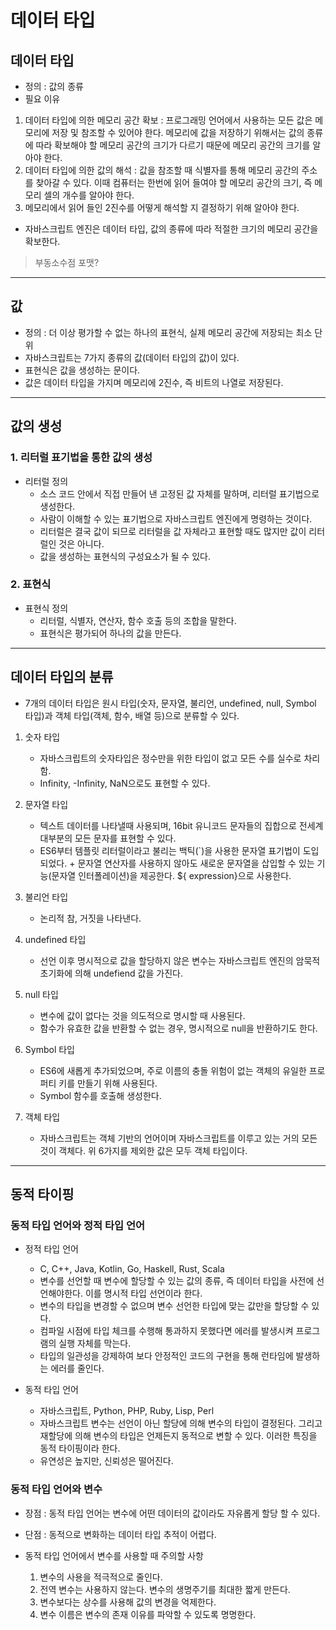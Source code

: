 # 데이터 타입

## 데이터 타입

- 정의 : 값의 종류
- 필요 이유

1. 데이터 타입에 의한 메모리 공간 확보 : 프로그래밍 언어에서 사용하는 모든 값은 메모리에 저장 및 참조할 수 있어야 한다. 메모리에 값을 저장하기 위해서는 값의 종류에 따라 확보해야 할 메모리 공간의 크기가 다르기 때문에 메모리 공간의 크기를 알아야 한다.
2. 데이터 타입에 의한 값의 해석 : 값을 참조할 때 식별자를 통해 메모리 공간의 주소를 찾아갈 수 있다. 이때 컴퓨터는 한번에 읽어 들여야 할 메모리 공간의 크기, 즉 메모리 셀의 개수를 알아야 한다.
3. 메모리에서 읽어 들인 2진수를 어떻게 해석할 지 결정하기 위해 알아야 한다.

- 자바스크립트 엔진은 데이터 타입, 값의 종류에 따라 적절한 크기의 메모리 공간을 확보한다.

> 부동소수점 포맷?

---

## 값

- 정의 : 더 이상 평가할 수 없는 하나의 표현식, 실제 메모리 공간에 저장되는 최소 단위
- 자바스크립트는 7가지 종류의 값(데이터 타입의 값)이 있다.
- 표현식은 값을 생성하는 문이다.
- 값은 데이터 타입을 가지며 메모리에 2진수, 즉 비트의 나열로 저장된다.

---

## 값의 생성

### 1. 리터럴 표기법을 통한 값의 생성

- 리터럴 정의
  - 소스 코드 안에서 직접 만들어 낸 고정된 값 자체를 말하며, 리터럴 표기법으로 생성한다.
  - 사람이 이해할 수 있는 표기법으로 자바스크립트 엔진에게 명령하는 것이다.
  - 리터럴은 결국 값이 되므로 리터럴을 값 자체라고 표현할 때도 많지만 값이 리터럴인 것은 아니다.
  - 값을 생성하는 표현식의 구성요소가 될 수 있다.

### 2. 표현식

- 표현식 정의
  - 리터럴, 식별자, 연산자, 함수 호출 등의 조합을 말한다.
  - 표현식은 평가되어 하나의 값을 만든다.

---

## 데이터 타입의 분류

- 7개의 데이터 타입은 원시 타입(숫자, 문자열, 불리언, undefined, null, Symbol 타입)과 객체 타입(객체, 함수, 배열 등)으로 분류할 수 있다.

1. 숫자 타입

   - 자바스크립트의 숫자타입은 정수만을 위한 타입이 없고 모든 수를 실수로 차리함.
   - Infinity, -Infinity, NaN으로도 표현할 수 있다.

2. 문자열 타입

   - 텍스트 데이터를 나타낼때 사용되며, 16bit 유니코드 문자들의 집합으로 전세계 대부분의 모든 문자를 표현할 수 있다.
   - ES6부터 템플릿 리터럴이라고 불리는 백틱(`)을 사용한 문자열 표기법이 도입되었다. + 문자열 연산자를 사용하지 않아도 새로운 문자열을 삽입할 수 있는 기능(문자열 인터폴레이션)을 제공한다. \${ expression}으로 사용한다.

3. 불리언 타입

   - 논리적 참, 거짓을 나타낸다.

4. undefined 타입

   - 선언 이후 명시적으로 값을 할당하지 않은 변수는 자바스크립트 엔진의 암묵적 초기화에 의해 undefiend 값을 가진다.

5. null 타입

   - 변수에 값이 없다는 것을 의도적으로 명시할 때 사용된다.
   - 함수가 유효한 값을 반환할 수 없는 경우, 명시적으로 null을 반환하기도 한다.

6. Symbol 타입

   - ES6에 새롭게 추가되었으며, 주로 이름의 충돌 위험이 없는 객체의 유일한 프로퍼티 키를 만들기 위해 사용된다.
   - Symbol 함수를 호출해 생성한다.

7. 객체 타입
   - 자바스크립트는 객체 기반의 언어이며 자바스크립트를 이루고 있는 거의 모든 것이 객체다. 위 6가지를 제외한 값은 모두 객체 타입이다.

---

## 동적 타이핑

### 동적 타입 언어와 정적 타입 언어

- 정적 타입 언어

  - C, C++, Java, Kotlin, Go, Haskell, Rust, Scala
  - 변수를 선언할 때 변수에 할당할 수 있는 값의 종류, 즉 데이터 타입을 사전에 선언해야한다. 이를 명시적 타입 선언이라 한다.
  - 변수의 타입을 변경할 수 없으며 변수 선언한 타입에 맞는 값만을 할당할 수 있다.
  - 컴파일 시점에 타입 체크를 수행해 통과하지 못했다면 에러를 발생시켜 프로그램의 실행 자체를 막는다.
  - 타입의 일관성을 강제하여 보다 안정적인 코드의 구현을 통해 런타임에 발생하는 에러를 줄인다.

- 동적 타입 언어
  - 자바스크립트, Python, PHP, Ruby, Lisp, Perl
  - 자바스크립트 변수는 선언이 아닌 할당에 의해 변수의 타입이 결정된다. 그리고 재할당에 의해 변수의 타입은 언제든지 동적으로 변할 수 있다. 이러한 특징을 동적 타이핑이라 한다.
  - 유연성은 높지만, 신뢰성은 떨어진다.

### 동적 타입 언어와 변수

- 장점 : 동적 타입 언어는 변수에 어떤 데이터의 값이라도 자유롭게 할당 할 수 있다.
- 단점 : 동적으로 변화하는 데이터 타입 추적이 어렵다.

- 동적 타입 언어에서 변수를 사용할 때 주의할 사항
  1. 변수의 사용을 적극적으로 줄인다.
  2. 전역 변수는 사용하지 않는다. 변수의 생명주기를 최대한 짧게 만든다.
  3. 변수보다는 상수를 사용해 값의 변경을 억제한다.
  4. 변수 이름은 변수의 존재 이유를 파악할 수 있도록 명명한다.
